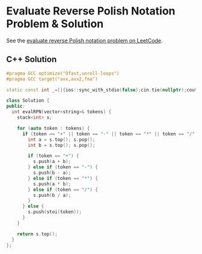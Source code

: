 # Evaluate Reverse Polish Notation Problem & Solution

See the [evaluate reverse Polish notation problem on LeetCode](https://leetcode.com/problems/evaluate-reverse-polish-notation).

## C++ Solution

```cpp
#pragma GCC optimize("Ofast,unroll-loops")
#pragma GCC target("avx,avx2,fma")

static const int _=[]{ios::sync_with_stdio(false);cin.tie(nullptr);cout.tie(nullptr);return 0;}();

class Solution {
public:
  int evalRPN(vector<string>& tokens) {
    stack<int> s;

    for (auto token : tokens) {
      if (token == "+" || token == "-" || token == "*" || token == "/") {
        int a = s.top(); s.pop();
        int b = s.top(); s.pop();

        if (token == "+") {
          s.push(a + b);
        } else if (token == "-") {
          s.push(b - a);
        } else if (token == "*") {
          s.push(a * b);
        } else if (token == "/") {
          s.push(b / a);
        }
      } else {
        s.push(stoi(token));
      }
    }

    return s.top();
  }
};
```
